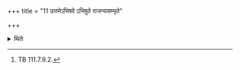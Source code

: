 +++
title = "11 उत्तमेऽभिषवे ऽभिषुते राजन्यसम्भृते"

+++

<details><summary>थिते</summary>

11. After the king (Soma) has been pressed out at the last pressing (and) before (the Soma-juice) is collected together (in the Ādhavanīya), the Pratiprasthātr̥ praises the pressing stones with devā gravāṇa indur indra....[^1]  

[^1]: TB 111.7.9.2.  
</details>
